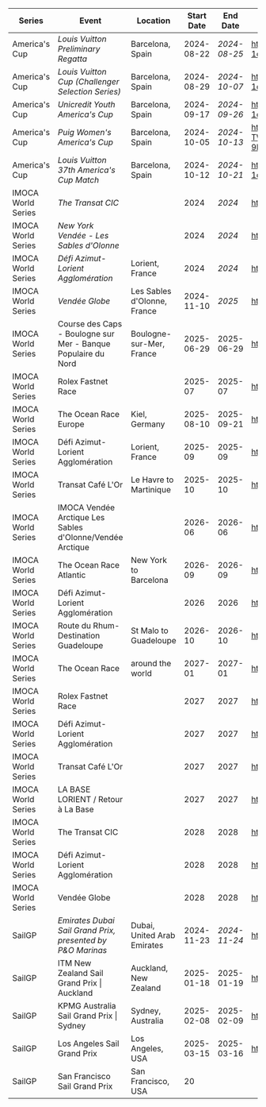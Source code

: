 | Series | Event | Location | Start Date | End Date | URL |
|---|---|---|---|---|---|
| America's Cup | *Louis Vuitton Preliminary Regatta* | Barcelona, Spain | 2024-08-22 | *2024-08-25* | https://vertexaisearch.cloud.google.com/grounding-api-redirect/AbF9wXEdhffV2PbRJAx6wMdlWVR5jiz1FgZOr-1qTjHL5RxKkvKSkzVIPTxZvD7cHlJP4ExcDbuhyVQ9wVVi6vDrJhELd2uKFWy5bUqoyiKeiQFYTqUhMVOeQPzVMaFpZniSEcaxfMxKbbO8mq_rOA== |
| America's Cup | *Louis Vuitton Cup (Challenger Selection Series)* | Barcelona, Spain | 2024-08-29 | *2024-10-07* | https://vertexaisearch.cloud.google.com/grounding-api-redirect/AbF9wXEdhffV2PbRJAx6wMdlWVR5jiz1FgZOr-1qTjHL5RxKkvKSkzVIPTxZvD7cHlJP4ExcDbuhyVQ9wVVi6vDrJhELd2uKFWy5bUqoyiKeiQFYTqUhMVOeQPzVMaFpZniSEcaxfMxKbbO8mq_rOA== |
| America's Cup | *Unicredit Youth America's Cup* | Barcelona, Spain | 2024-09-17 | *2024-09-26* | https://vertexaisearch.cloud.google.com/grounding-api-redirect/AbF9wXEdhffV2PbRJAx6wMdlWVR5jiz1FgZOr-1qTjHL5RxKkvKSkzVIPTxZvD7cHlJP4ExcDbuhyVQ9wVVi6vDrJhELd2uKFWy5bUqoyiKeiQFYTqUhMVOeQPzVMaFpZniSEcaxfMxKbbO8mq_rOA== |
| America's Cup | *Puig Women's America's Cup* | Barcelona, Spain | 2024-10-05 | *2024-10-13* | https://vertexaisearch.cloud.google.com/grounding-api-redirect/AbF9wXG9DLluK0-TWs5XxV0yQi2Ppc1al6BJb2uwo5QkAi1vGessLcLTVxLPI6FpCv1ngfGQS6B4bhFTBhFBDKP5bk1Tqaopm-9InHSyx1iUfhp9n7iSGGdMn2-T0-9kdOGFwgC4wB-17E1JewePN8J9j70Qbyk4T3_8XDZbXOZKcIGFXeJC7OqBsfZMkf_IWlBK5tU= |
| America's Cup | *Louis Vuitton 37th America's Cup Match* | Barcelona, Spain | 2024-10-12 | *2024-10-21* | https://vertexaisearch.cloud.google.com/grounding-api-redirect/AbF9wXEdhffV2PbRJAx6wMdlWVR5jiz1FgZOr-1qTjHL5RxKkvKSkzVIPTxZvD7cHlJP4ExcDbuhyVQ9 |
| IMOCA World Series | *The Transat CIC* |  | 2024 | *2024* | https://www.imoca |
| IMOCA World Series | *New York Vendée - Les Sables d'Olonne* |  | 2024 | *2024* | https://www.imoca |
| IMOCA World Series | *Défi Azimut-Lorient Agglomération* | Lorient, France | 2024 | *2024* | https://www.imoca |
| IMOCA World Series | *Vendée Globe* | Les Sables d'Olonne, France | 2024-11-10 | *2025* | http://www.vendeeglobe.org |
| IMOCA World Series | Course des Caps - Boulogne sur Mer - Banque Populaire du Nord | Boulogne-sur-Mer, France | 2025-06-29 | 2025-06-29 | https://www.imoca |
| IMOCA World Series | Rolex Fastnet Race |  | 2025-07 | 2025-07 | https://www.imoca |
| IMOCA World Series | The Ocean Race Europe | Kiel, Germany | 2025-08-10 | 2025-09-21 | https://www.imoca |
| IMOCA World Series | Défi Azimut-Lorient Agglomération | Lorient, France | 2025-09 | 2025-09 | https://www.imoca |
| IMOCA World Series | Transat Café L'Or | Le Havre to Martinique | 2025-10 | 2025-10 | https://www.imoca |
| IMOCA World Series | IMOCA Vendée Arctique Les Sables d'Olonne/Vendée Arctique |  | 2026-06 | 2026-06 | https://www.imoca |
| IMOCA World Series | The Ocean Race Atlantic | New York to Barcelona | 2026-09 | 2026-09 | https://www.imoca |
| IMOCA World Series | Défi Azimut-Lorient Agglomération |  | 2026 | 2026 | https://www.imoca |
| IMOCA World Series | Route du Rhum-Destination Guadeloupe | St Malo to Guadeloupe | 2026-10 | 2026-10 | https://www.imoca |
| IMOCA World Series | The Ocean Race | around the world | 2027-01 | 2027-01 | https://www.imoca |
| IMOCA World Series | Rolex Fastnet Race |  | 2027 | 2027 | https://www.imoca |
| IMOCA World Series | Défi Azimut-Lorient Agglomération |  | 2027 | 2027 | https://www.imoca |
| IMOCA World Series | Transat Café L'Or |  | 2027 | 2027 | https://www.imoca |
| IMOCA World Series | LA BASE LORIENT / Retour à La Base |  | 2027 | 2027 | https://www.imoca |
| IMOCA World Series | The Transat CIC |  | 2028 | 2028 | https://www.imoca |
| IMOCA World Series | Défi Azimut-Lorient Agglomération |  | 2028 | 2028 | https://www.imoca |
| IMOCA World Series | Vendée Globe |  | 2028 | 2028 | https://www.imoca |
| SailGP | *Emirates Dubai Sail Grand Prix, presented by P&O Marinas* | Dubai, United Arab Emirates | 2024-11-23 | *2024-11-24* | https://sailgp.com/general/24-25/calendar |
| SailGP | ITM New Zealand Sail Grand Prix &#124; Auckland | Auckland, New Zealand | 2025-01-18 | 2025-01-19 | https://sailgp.com/general/24-25/calendar |
| SailGP | KPMG Australia Sail Grand Prix &#124; Sydney | Sydney, Australia | 2025-02-08 | 2025-02-09 | https://sailgp.com/general/24-25/calendar |
| SailGP | Los Angeles Sail Grand Prix | Los Angeles, USA | 2025-03-15 | 2025-03-16 | https://sailgp.com/general/24-25/calendar |
| SailGP | San Francisco Sail Grand Prix | San Francisco, USA | 20